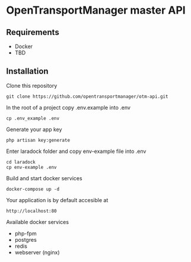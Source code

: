 # OpenTransportManager master API

## Requirements
-   Docker
-   TBD

## Installation

Clone this repository

```
git clone https://github.com/opentransportmanager/otm-api.git
```

In the root of a project copy .env.example into .env
```
cp .env_example .env
```

Generate your app key

```
php artisan key:generate
```

Enter laradock folder and copy env-example file into .env

```
cd laradock
cp env-example .env
```

Build and start docker services

```
docker-compose up -d
```

Your application is by default accesible at

```
http://localhost:80
```

Available docker services
- php-fpm
- postgres
- redis
- webserver (nginx)



